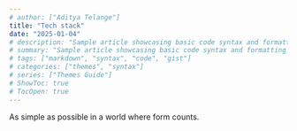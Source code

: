 ```yaml
---
# author: ["Aditya Telange"]
title: "Tech stack"
date: "2025-01-04"
# description: "Sample article showcasing basic code syntax and formatting for HTML elements."
# summary: "Sample article showcasing basic code syntax and formatting for HTML elements."
# tags: ["markdown", "syntax", "code", "gist"]
# categories: ["themes", "syntax"]
# series: ["Themes Guide"]
# ShowToc: true
# TocOpen: true
---
```


As simple as possible in a world where form counts.

